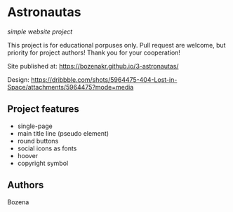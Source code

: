# Astronautas

_simple website project_

<p> This project is for educational porpuses only. Pull request are welcome, but priority for project authors! Thank you for your cooperation! </p>

Site published at: https://bozenakr.github.io/3-astronautas/

Design: https://dribbble.com/shots/5964475-404-Lost-in-Space/attachments/5964475?mode=media

## Project features

-   single-page
-   main title line (pseudo element)
-   round buttons
-   social icons as fonts
-   hoover
-   copyright symbol

## Authors

Bozena
